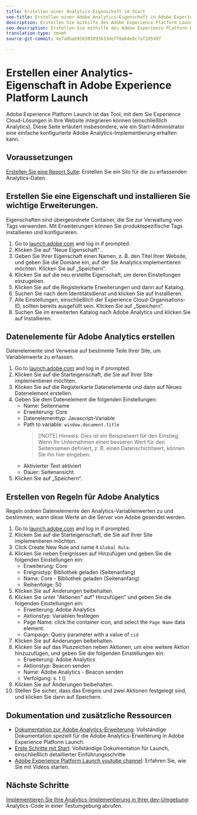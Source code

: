 ```yaml
---
title: Erstellen einer Analytics-Eigenschaft im Start
seo-title: Erstellen einer Adobe Analytics-Eigenschaft in Adobe Experience Platform Launch
description: Erstellen Sie mithilfe des Adobe Experience Platform Launch einen Bereich, um die Art der Datenerfassung anzupassen.
seo-description: Erstellen Sie mithilfe des Adobe Experience Platform Launch einen Bereich zur Anpassung der Daten in Adobe Analytics.
translation-type: tm+mt
source-git-commit: 4e7a8bab956503093633deff0a64e8c7af2d5497

---
```



# Erstellen einer Analytics-Eigenschaft in Adobe Experience Platform Launch

Adobe Experience Platform Launch ist das Tool, mit dem Sie Experience Cloud-Lösungen in Ihre Website integrieren können (einschließlich Analytics). Diese Seite erläutert insbesondere, wie ein Start-Administrator eine einfache konfigurierte Adobe Analytics-Implementierung erhalten kann.

## Voraussetzungen

[Erstellen Sie eine Report Suite](../../admin/admin-console/create-report-suite.md): Erstellen Sie ein Silo für die zu erfassenden Analytics-Daten.

## Erstellen Sie eine Eigenschaft und installieren Sie wichtige Erweiterungen.

Eigenschaften sind übergeordnete Container, die Sie zur Verwaltung von Tags verwenden. Mit Erweiterungen können Sie produktspezifische Tags installieren und konfigurieren.

1. Go to [launch.adobe.com](https://launch.adobe.com) and log in if prompted.
1. Klicken Sie auf "Neue Eigenschaft" .
1. Geben Sie Ihrer Eigenschaft einen Namen, z. B. den Titel Ihrer Website, und geben Sie die Domäne ein, auf der Sie Analytics implementieren möchten. Klicken Sie auf „Speichern“.
1. Klicken Sie auf die neu erstellte Eigenschaft, um deren Einstellungen einzugeben.
1. Klicken Sie auf die Registerkarte Erweiterungen und dann auf Katalog.
1. Suchen Sie nach dem Identitätsdienst und klicken Sie auf Installieren.
1. Alle Einstellungen, einschließlich der Experience Cloud-Organisations-ID, sollten bereits ausgefüllt sein. Klicken Sie auf „Speichern“.
1. Suchen Sie im erweiterten Katalog nach Adobe Analytics und klicken Sie auf Installieren.

## Datenelemente für Adobe Analytics erstellen

Datenelemente sind Verweise auf bestimmte Teile Ihrer Site, um Variablenwerte zu erfassen.

1. Go to [launch.adobe.com](https://launch.adobe.com) and log in if prompted.
2. Klicken Sie auf die Starteigenschaft, die Sie auf Ihrer Site implementieren möchten.
3. Klicken Sie auf die Registerkarte Datenelemente und dann auf Neues Datenelement erstellen.
4. Geben Sie dem Datenelement die folgenden Einstellungen:
   * Name: Seitenname
   * Erweiterung: Core
   * Datenelementtyp: Javascript-Variable
   * Path to variable: `window.document.title`
      > [!NOTE] Hinweis: Dies ist ein Beispielwert für den Einstieg. Wenn Ihr Unternehmen einen besseren Wert für den Seitennamen definiert, z. B. einen Datenschichtwert, können Sie ihn hier eingeben.
   * Aktivierter Text aktiviert
   * Dauer: Seitenansicht
5. Klicken Sie auf „Speichern“.

## Erstellen von Regeln für Adobe Analytics

Regeln ordnen Datenelemente den Analytics-Variablenwerten zu und bestimmen, wann diese Werte an die Server von Adobe gesendet werden.

1. Go to [launch.adobe.com](https://launch.adobe.com) and log in if prompted.
1. Klicken Sie auf die Starteigenschaft, die Sie auf Ihrer Site implementieren möchten.
1. Click Create New Rule and name it `Global Rule`.
1. Klicken Sie neben Ereignissen auf Hinzufügen und geben Sie die folgenden Einstellungen ein:
   * Erweiterung: Core
   * Ereignistyp: Bibliothek geladen (Seitenanfang)
   * Name: Core - Bibliothek geladen (Seitenanfang)
   * Reihenfolge: 50
1. Klicken Sie auf Änderungen beibehalten.
1. Klicken Sie unter "Aktionen" auf" Hinzufügen" und geben Sie die folgenden Einstellungen ein:
   * Erweiterung: Adobe Analytics
   * Aktionstyp: Variablen festlegen
   * Page Name: click the container icon, and select the `Page Name` data element.
   * Campaign: Query parameter with a value of `cid`
1. Klicken Sie auf Änderungen beibehalten.
1. Klicken Sie auf das Pluszeichen neben Aktionen, um eine weitere Aktion hinzuzufügen, und geben Sie die folgenden Einstellungen ein:
   * Erweiterung: Adobe Analytics
   * Aktionstyp: Beacon senden
   * Name: Adobe Analytics - Beacon senden
   * Verfolgung: s. t ()
1. Klicken Sie auf Änderungen beibehalten.
1. Stellen Sie sicher, dass das Ereignis und zwei Aktionen festgelegt sind, und klicken Sie dann auf Speichern.

## Dokumentation und zusätzliche Ressourcen

* [Dokumentation zur Adobe Analytics-Erweiterung](https://docs.adobelaunch.com/extension-reference/web/adobe-analytics-extension): Vollständige Dokumentation speziell für die Adobe Analytics-Erweiterung in Adobe Experience Platform Launch.
* [Erste Schritte mit Start](https://docs.adobelaunch.com/getting-started): Vollständige Dokumentation für Launch, einschließlich detaillierter Einführungsschritte
* [Adobe Experience Platform Launch youtube channel](https://www.youtube.com/channel/UCa84ntcvYhPArOBsZIRE2Jw/videos?view=0&shelf_id=0&sort=dd): Erfahren Sie, wie Sie mit Videos starten.

## Nächste Schritte

[Implementieren Sie Ihre Analytics-Implementierung in Ihrer dev-Umgebung](deploy-dev.md): Analytics-Code in einer Testumgebung abrufen.
